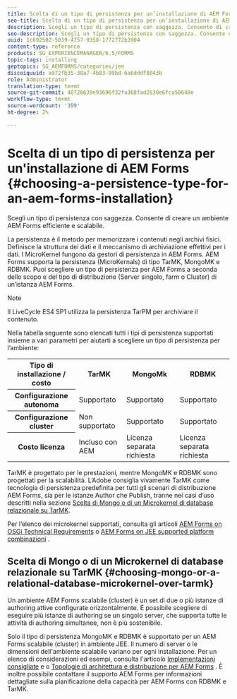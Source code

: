 ```yaml
---
title: Scelta di un tipo di persistenza per un’installazione di AEM Forms
seo-title: Scelta di un tipo di persistenza per un’installazione di AEM Forms
description: Scegli un tipo di persistenza con saggezza. Consente di creare un ambiente AEM Forms efficiente e scalabile.
seo-description: Scegli un tipo di persistenza con saggezza. Consente di creare un ambiente AEM Forms efficiente e scalabile.
uuid: 1c692502-5039-4757-9358-1772772b3904
content-type: reference
products: SG_EXPERIENCEMANAGER/6.5/FORMS
topic-tags: installing
geptopics: SG_AEMFORMS/categories/jee
discoiquuid: a972fb35-38a7-4b83-99bd-6a6dddf8043b
role: Administrator
translation-type: tm+mt
source-git-commit: 48726639e93696f32fa368fad2630e6fca50640e
workflow-type: tm+mt
source-wordcount: '399'
ht-degree: 2%

---
```



# Scelta di un tipo di persistenza per un&#39;installazione di AEM Forms {#choosing-a-persistence-type-for-an-aem-forms-installation}

Scegli un tipo di persistenza con saggezza. Consente di creare un ambiente AEM Forms efficiente e scalabile.

La persistenza è il metodo per memorizzare i contenuti negli archivi fisici. Definisce la struttura dei dati e il meccanismo di archiviazione effettivi per i dati. I MicroKernel fungono da gestori di persistenza in AEM Forms. AEM Forms supporta la persistenza (MicroKernals) di tipo TarMK, MongoMK e RDBMK. Puoi scegliere un tipo di persistenza per AEM Forms a seconda dello scopo e del tipo di distribuzione (Server singolo, farm o Cluster) di un’istanza AEM Forms.

>[!NOTE]
>
>Il LiveCycle ES4 SP1 utilizza la persistenza TarPM per archiviare il contenuto.

Nella tabella seguente sono elencati tutti i tipi di persistenza supportati insieme a vari parametri per aiutarti a scegliere un tipo di persistenza per l’ambiente:

<table>
 <tbody>
  <tr>
   <th><strong>Tipo di installazione / costo</strong></th>
   <th><strong>TarMK</strong></th>
   <th><strong>MongoMk</strong></th>
   <th><strong>RDBMK</strong></th>
  </tr>
  <tr>
   <th><strong>Configurazione autonoma</strong></th>
   <td>Supportato<br /> </td>
   <td>Supportato</td>
   <td>Supportato</td>
  </tr>
  <tr>
   <th><strong>Configurazione cluster</strong></th>
   <td>Non supportato</td>
   <td>Supportato</td>
   <td>Supportato</td>
  </tr>
  <tr>
   <th><strong>Costo licenza</strong></th>
   <td>Incluso con AEM </td>
   <td>Licenza separata richiesta</td>
   <td>Licenza separata richiesta</td>
  </tr>
 </tbody>
</table>

TarMK è progettato per le prestazioni, mentre MongoMK e RDBMK sono progettati per la scalabilità. L’Adobe consiglia vivamente TarMK come tecnologia di persistenza predefinita per tutti gli scenari di distribuzione AEM Forms, sia per le istanze Author che Publish, tranne nei casi d’uso descritti nella sezione [Scelta di Mongo o di un Microkernel di database relazionale su TarMK](#p-choosing-mongo-or-a-relational-database-microkernel-over-tarmk-p).

Per l’elenco dei microkernel supportati, consulta gli articoli [AEM Forms on OSGi Technical Requirements](/help/sites-deploying/technical-requirements.md) o [AEM Forms on JEE supported platform combinazioni](/help/forms/using/aem-forms-jee-supported-platforms.md) .

## Scelta di Mongo o di un Microkernel di database relazionale su TarMK {#choosing-mongo-or-a-relational-database-microkernel-over-tarmk}

Un ambiente AEM Forms scalabile (cluster) è un set di due o più istanze di authoring attive configurate orizzontalmente. È possibile scegliere di eseguire più istanze di authoring se un singolo server, che supporta tutte le attività di authoring simultanee, non è più sostenibile.

Solo il tipo di persistenza MongoMK e RDBMK è supportato per un AEM Forms scalabile (cluster) in ambiente JEE. Il numero di server o le dimensioni dell&#39;ambiente scalabile variano per ogni installazione. Per un elenco di considerazioni ed esempi, consulta l&#39;articolo [Implementazioni consigliate](/help/sites-deploying/recommended-deploys.md) e o [Topologie di architettura e distribuzione per AEM Forms](/help/forms/using/aem-forms-architecture-deployment.md) . È inoltre possibile contattare il supporto AEM Forms per informazioni dettagliate sulla pianificazione della capacità per AEM Forms con RDBMK e TarMK.
